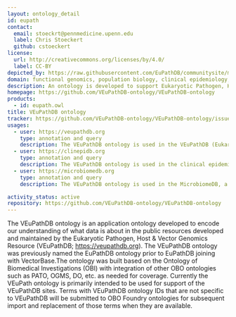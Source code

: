 ```yaml
---
layout: ontology_detail
id: eupath
contact:
  email: stoeckrt@pennmedicine.upenn.edu
  label: Chris Stoeckert
  github: cstoeckert
license:
  url: http://creativecommons.org/licenses/by/4.0/
  label: CC-BY
depicted_by: https://raw.githubusercontent.com/EuPathDB/communitysite/master/assets/images/VEuPathDB-logo-s.png
domain: functional genomics, population biology, clinical epidemiology, and microbiomes
description: An ontology is developed to support Eukaryotic Pathogen, Host & Vector Genomics Resource (VEuPathDB; https://veupathdb.org).
homepage: https://github.com/VEuPathDB-ontology/VEuPathDB-ontology
products:
  - id: eupath.owl
title: VEuPathDB ontology
tracker: https://github.com/VEuPathDB-ontology/VEuPathDB-ontology/issues
usages:
  - user: https://veupathdb.org
    type: annotation and query
    description: The VEuPathDB ontology is used in the VEuPathDB (Eukaryotic Pathogen, Vector & Host Informatics Resources) covers both functional genomics and population biology.
  - user: https://clinepidb.org
    type: annotation and query
    description: The VEuPathDB ontology is used in the clinical epidemiology resources.
  - user: https://microbiomedb.org
    type: annotation and query
    description: The VEuPathDB ontology is used in the MicrobiomeDB, a systems biology platform for integrating, mining and analyzing microbiome experiments.

activity_status: active
repository: https://github.com/VEuPathDB-ontology/VEuPathDB-ontology
---
```


The VEuPathDB ontology is an application ontology developed to encode our understanding of what data is about in the public resources developed and maintained by the Eukaryotic Pathogen, Host & Vector Genomics Resource (VEuPathDB; https://veupathdb.org). The VEuPathDB ontology was previously named the EuPathDB ontology prior to EuPathDB joining with VectorBase.The ontology was built based on the Ontology of Biomedical Investigations (OBI) with integration of other OBO ontologies such as PATO, OGMS, DO, etc. as needed for coverage. Currently the VEuPath ontology is primarily intended to be used for support of the VEuPathDB sites. Terms with VEuPathDB ontology IDs that are not specific to VEuPathDB will be submitted to OBO Foundry ontologies for subsequent import and replacement of those terms when they are available.
